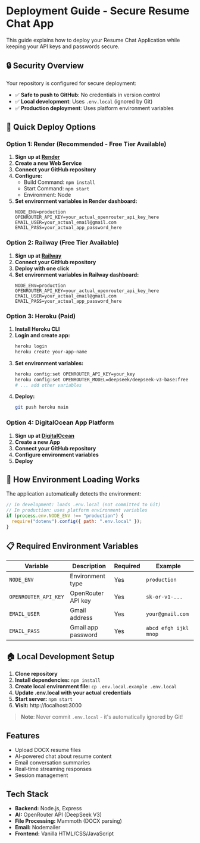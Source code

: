 # Deployment Guide - Secure Resume Chat App

This guide explains how to deploy your Resume Chat Application while keeping your API keys and passwords secure.

## 🔒 Security Overview

Your repository is configured for secure deployment:

- ✅ **Safe to push to GitHub**: No credentials in version control
- ✅ **Local development**: Uses `.env.local` (ignored by Git)
- ✅ **Production deployment**: Uses platform environment variables

## 🚀 Quick Deploy Options

### Option 1: Render (Recommended - Free Tier Available)

1. **Sign up at [Render](https://render.com/)**
2. **Create a new Web Service**
3. **Connect your GitHub repository**
4. **Configure:**
   - Build Command: `npm install`
   - Start Command: `npm start`
   - Environment: Node
5. **Set environment variables in Render dashboard:**
   ```
   NODE_ENV=production
   OPENROUTER_API_KEY=your_actual_openrouter_api_key_here
   EMAIL_USER=your_actual_email@gmail.com
   EMAIL_PASS=your_actual_app_password_here
   ```

### Option 2: Railway (Free Tier Available)

1. **Sign up at [Railway](https://railway.app/)**
2. **Connect your GitHub repository**
3. **Deploy with one click**
4. **Set environment variables in Railway dashboard:**
   ```
   NODE_ENV=production
   OPENROUTER_API_KEY=your_actual_openrouter_api_key_here
   EMAIL_USER=your_actual_email@gmail.com
   EMAIL_PASS=your_actual_app_password_here
   ```

### Option 3: Heroku (Paid)

1. **Install Heroku CLI**
2. **Login and create app:**
   ```bash
   heroku login
   heroku create your-app-name
   ```
3. **Set environment variables:**
   ```bash
   heroku config:set OPENROUTER_API_KEY=your_key
   heroku config:set OPENROUTER_MODEL=deepseek/deepseek-v3-base:free
   # ... add other variables
   ```
4. **Deploy:**
   ```bash
   git push heroku main
   ```

### Option 4: DigitalOcean App Platform

1. **Sign up at [DigitalOcean](https://www.digitalocean.com/)**
2. **Create a new App**
3. **Connect your GitHub repository**
4. **Configure environment variables**
5. **Deploy**

## 🔧 How Environment Loading Works

The application automatically detects the environment:

```javascript
// In development: loads .env.local (not committed to Git)
// In production: uses platform environment variables
if (process.env.NODE_ENV !== "production") {
  require("dotenv").config({ path: ".env.local" });
}
```

## 📋 Required Environment Variables

| Variable             | Description        | Required | Example               |
| -------------------- | ------------------ | -------- | --------------------- |
| `NODE_ENV`           | Environment type   | Yes      | `production`          |
| `OPENROUTER_API_KEY` | OpenRouter API key | Yes      | `sk-or-v1-...`        |
| `EMAIL_USER`         | Gmail address      | Yes      | `your@gmail.com`      |
| `EMAIL_PASS`         | Gmail app password | Yes      | `abcd efgh ijkl mnop` |

## 🏠 Local Development Setup

1. **Clone repository**
2. **Install dependencies:** `npm install`
3. **Create local environment file:** `cp .env.local.example .env.local`
4. **Update .env.local with your actual credentials**
5. **Start server:** `npm start`
6. **Visit:** http://localhost:3000

> **Note**: Never commit `.env.local` - it's automatically ignored by Git!

## Features

- Upload DOCX resume files
- AI-powered chat about resume content
- Email conversation summaries
- Real-time streaming responses
- Session management

## Tech Stack

- **Backend:** Node.js, Express
- **AI:** OpenRouter API (DeepSeek V3)
- **File Processing:** Mammoth (DOCX parsing)
- **Email:** Nodemailer
- **Frontend:** Vanilla HTML/CSS/JavaScript
